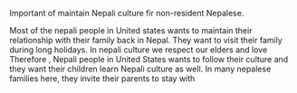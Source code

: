 <p>Important of maintain Nepali culture fir non-resident Nepalese.</p><p>Most of the nepali people in United states wants to maintain their relationship with their family back in Nepal. They want to visit their family during long holidays. In nepali culture we respect our elders and love Therefore , Nepali people in United States wants to follow their culture and they want their children learn Nepali culture as well. In many nepalese families here, they invite their parents to stay with &nbsp;&nbsp;</p>
